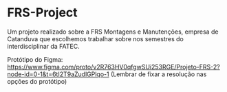 # FRS-Project

Um projeto realizado sobre a FRS Montagens e Manutenções, empresa de Catanduva que escolhemos trabalhar sobre nos semestres do interdisciplinar da FATEC.

Protótipo do Figma:
https://www.figma.com/proto/v2R763HV0qfgwSUi253RGE/Projeto-FRS-2?node-id=0-1&t=6tI2T9aZudlGPlqo-1
(Lembrar de fixar a resolução nas opções do protótipo)
